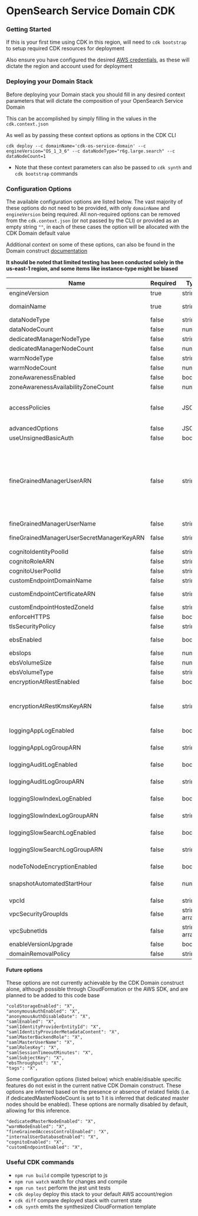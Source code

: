 # OpenSearch Service Domain CDK

### Getting Started

If this is your first time using CDK in this region, will need to `cdk bootstrap` to setup required CDK resources for deployment

Also ensure you have configured the desired [AWS credentials](https://docs.aws.amazon.com/cdk/v2/guide/getting_started.html#getting_started_prerequisites), as these will dictate the region and account used for deployment

### Deploying your Domain Stack
Before deploying your Domain stack you should fill in any desired context parameters that will dictate the composition
of your OpenSearch Service Domain

This can be accomplished by simply filling in the values in the `cdk.context.json`

As well as by passing these context options as options in the CDK CLI
```
cdk deploy --c domainName='cdk-os-service-domain' --c engineVersion="OS_1_3_6" --c dataNodeType="r6g.large.search" --c dataNodeCount=1
```
* Note that these context parameters can also be passed to `cdk synth` and `cdk bootstrap` commands


### Configuration Options

The available configuration options are listed below. The vast majority of these options do not need to be provided, with only `domainName` and `engineVersion` being required.
All non-required options can be removed from the `cdk.context.json` (or not passed by the CLI) or provided as an empty string `""`, in each of these cases the option will be allocated with the CDK Domain default value

Additional context on some of these options, can also be found in the Domain construct [documentation](https://docs.aws.amazon.com/cdk/api/v2/docs/aws-cdk-lib.aws_opensearchservice.Domain.html)

**It should be noted that limited testing has been conducted solely in the us-east-1 region, and some items like instance-type might be biased**

| Name                                      | Required | Type         | Example                                                                                                                                                                                                                      | Description                                                                                                                                                                                                          |
|-------------------------------------------|----------|--------------|------------------------------------------------------------------------------------------------------------------------------------------------------------------------------------------------------------------------------|:---------------------------------------------------------------------------------------------------------------------------------------------------------------------------------------------------------------------|
| engineVersion                             | true     | string       | "OS_1.3"                                                                                                                                                                                                                     |                                                                                                                                                                                                                      |
| domainName                                | true     | string       | "cdk-os-service-domain"                                                                                                                                                                                                      | Name to use for the OpenSearch Service Domain                                                                                                                                                                        |
| dataNodeType                              | false    | string       | "r6g.large.search"                                                                                                                                                                                                           |                                                                                                                                                                                                                      |
| dataNodeCount                             | false    | number       | 1                                                                                                                                                                                                                            |                                                                                                                                                                                                                      |
| dedicatedManagerNodeType                  | false    | string       | "r6g.large.search"                                                                                                                                                                                                           |                                                                                                                                                                                                                      |
| dedicatedManagerNodeCount                 | false    | number       | 3                                                                                                                                                                                                                            |                                                                                                                                                                                                                      |
| warmNodeType                              | false    | string       | "ultrawarm1.medium.search"                                                                                                                                                                                                   |                                                                                                                                                                                                                      |
| warmNodeCount                             | false    | number       | 3                                                                                                                                                                                                                            |                                                                                                                                                                                                                      |
| zoneAwarenessEnabled                      | false    | boolean      | true                                                                                                                                                                                                                         |                                                                                                                                                                                                                      |
| zoneAwarenessAvailabilityZoneCount        | false    | number       | 2                                                                                                                                                                                                                            |                                                                                                                                                                                                                      |
| accessPolicies                            | false    | JSON         | {"Version":"2012-10-17","Statement":[{"Effect":"Allow","Principal":{"AWS":"arn:aws:iam::123456789123:user/test-user"},"Action":"es:ESHttp*","Resource":"arn:aws:es:us-east-1:123456789123:domain/cdk-os-service-domain/*"}]} |                                                                                                                                                                                                                      |
| advancedOptions                           | false    | JSON         | {"indices.fielddata.cache.size": "77"}                                                                                                                                                                                       |                                                                                                                                                                                                                      |
| useUnsignedBasicAuth                      | false    | boolean      | false                                                                                                                                                                                                                        |                                                                                                                                                                                                                      |
| fineGrainedManagerUserARN                 | false    | string       | "arn:aws:iam::123456789123:user/test-user"                                                                                                                                                                                   | Fine grained access control also requires nodeToNodeEncryptionEnabled and encryptionAtRestEnabled to be enabled. <br/> Either fineGrainedMasterUserARN or fineGrainedMasterUserName should be enabled, but not both. |
| fineGrainedManagerUserName                | false    | string       | "admin"                                                                                                                                                                                                                      |                                                                                                                                                                                                                      |
| fineGrainedManagerUserSecretManagerKeyARN | false    | string       | "arn:aws:secretsmanager:us-east-1:123456789123:secret:master-user-os-pass-123abc"                                                                                                                                            |                                                                                                                                                                                                                      |
| cognitoIdentityPoolId                     | false    | string       | "us-east-1:123abc45-7e09-4f32-a343-1cb57f4700f7"                                                                                                                                                                             |                                                                                                                                                                                                                      |
| cognitoRoleARN                            | false    | string       | "arn:aws:iam::123456789123:role/Cognito_testidentitypool_Auth_Role"                                                                                                                                                          |                                                                                                                                                                                                                      |
| cognitoUserPoolId                         | false    | string       | "us-east-1_123abc456"                                                                                                                                                                                                        |                                                                                                                                                                                                                      |
| customEndpointDomainName                  | false    | string       | "example.com"                                                                                                                                                                                                                |                                                                                                                                                                                                                      |
| customEndpointCertificateARN              | false    | string       | "arn:aws:acm:us-east-1:123456789123:certificate/12345678-1234-1234-1234-123456789012"                                                                                                                                        |                                                                                                                                                                                                                      |
| customEndpointHostedZoneId                | false    | string       | "Z09411642VVTRWNBSI52M"                                                                                                                                                                                                      |                                                                                                                                                                                                                      |
| enforceHTTPS                              | false    | boolean      | true                                                                                                                                                                                                                         |                                                                                                                                                                                                                      |
| tlsSecurityPolicy                         | false    | string       | "TLS_1_2"                                                                                                                                                                                                                    |                                                                                                                                                                                                                      |
| ebsEnabled                                | false    | boolean      | true                                                                                                                                                                                                                         | Some instance types (i.e. r6gd) require that EBS be disabled                                                                                                                                                         |
| ebsIops                                   | false    | number       | 4000                                                                                                                                                                                                                         |                                                                                                                                                                                                                      |
| ebsVolumeSize                             | false    | number       | 15                                                                                                                                                                                                                           |                                                                                                                                                                                                                      |
| ebsVolumeType                             | false    | string       | "GP3"                                                                                                                                                                                                                        |                                                                                                                                                                                                                      |
| encryptionAtRestEnabled                   | false    | boolean      | true                                                                                                                                                                                                                         |                                                                                                                                                                                                                      |
| encryptionAtRestKmsKeyARN                 | false    | string       | "arn:aws:kms:us-east-1:123456789123:key/abc123de-4888-4fa7-a508-3811e2d49fc3"                                                                                                                                                | If encryptionAtRestEnabled is enabled and this value is not provided, the default KMS key for OpenSearch Service will be used                                                                                        |
| loggingAppLogEnabled                      | false    | boolean      | true                                                                                                                                                                                                                         |                                                                                                                                                                                                                      |
| loggingAppLogGroupARN                     | false    | string       | "arn:aws:logs:us-east-1:123456789123:log-group:test-log-group:*"                                                                                                                                                             | If not provided and enabled, a CloudWatch log group will be created                                                                                                                                                  |
| loggingAuditLogEnabled                    | false    | boolean      | true                                                                                                                                                                                                                         |                                                                                                                                                                                                                      |
| loggingAuditLogGroupARN                   | false    | string       | "arn:aws:logs:us-east-1:123456789123:log-group:test-log-group:*"                                                                                                                                                             | If not provided and enabled, a CloudWatch log group will be created                                                                                                                                                  |
| loggingSlowIndexLogEnabled                | false    | boolean      | true                                                                                                                                                                                                                         |                                                                                                                                                                                                                      |
| loggingSlowIndexLogGroupARN               | false    | string       | "arn:aws:logs:us-east-1:123456789123:log-group:test-log-group:*"                                                                                                                                                             | If not provided and enabled, a CloudWatch log group will be created                                                                                                                                                  |
| loggingSlowSearchLogEnabled               | false    | boolean      | true                                                                                                                                                                                                                         |                                                                                                                                                                                                                      |
| loggingSlowSearchLogGroupARN              | false    | string       | "arn:aws:logs:us-east-1:123456789123:log-group:test-log-group:*"                                                                                                                                                             | If not provided and enabled, a CloudWatch log group will be created                                                                                                                                                  |
| nodeToNodeEncryptionEnabled               | false    | boolean      | true                                                                                                                                                                                                                         |                                                                                                                                                                                                                      |
| snapshotAutomatedStartHour                | false    | number       | 10                                                                                                                                                                                                                           | Only applicable to Elasticsearch versions below 5.3                                                                                                                                                                  |
| vpcId                                     | false    | string       | "vpc-123456789abcdefgh"                                                                                                                                                                                                      |                                                                                                                                                                                                                      |
| vpcSecurityGroupIds                       | false    | string array | ["sg-123456789abcdefgh", "sg-223456789abcdefgh"]                                                                                                                                                                             |                                                                                                                                                                                                                      |
| vpcSubnetIds                              | false    | string array | ["subnet-123456789abcdefgh", "subnet-223456789abcdefgh"]                                                                                                                                                                     |                                                                                                                                                                                                                      |
| enableVersionUpgrade                      | false    | boolean      | true                                                                                                                                                                                                                         |                                                                                                                                                                                                                      |
| domainRemovalPolicy                       | false    | string       | "RETAIN"                                                                                                                                                                                                                     |                                                                                                                                                                                                                      |

#### Future options
These options are not currently achievable by the CDK Domain construct alone, although possible through CloudFormation or the AWS SDK, and are planned to be added to this code base
```
"coldStorageEnabled": "X",
"anonymousAuthEnabled": "X",
"anonymousAuthDisableDate": "X",
"samlEnabled": "X",
"samlIdentityProviderEntityId": "X",
"samlIdentityProviderMetadataContent": "X",
"samlMasterBackendRole": "X",
"samlMasterUserName": "X",
"samlRolesKey": "X",
"samlSessionTimeoutMinutes": "X",
"samlSubjectKey": "X",
"ebsThroughput": "X",
"tags": "X",
```


Some configuration options (listed below) which enable/disable specific features do not exist in the current native CDK Domain construct. These options are inferred based on the presence or absence of related fields (i.e. if dedicatedMasterNodeCount is set to 1 it is 
inferred that dedicated master nodes should be enabled). These options are normally disabled by default, allowing for this inference.
```
"dedicatedMasterNodeEnabled": "X",
"warmNodeEnabled": "X",
"fineGrainedAccessControlEnabled": "X",
"internalUserDatabaseEnabled": "X",
"cognitoEnabled": "X",
"customEndpointEnabled": "X",
```
### Useful CDK commands

* `npm run build`   compile typescript to js
* `npm run watch`   watch for changes and compile
* `npm run test`    perform the jest unit tests
* `cdk deploy`      deploy this stack to your default AWS account/region
* `cdk diff`        compare deployed stack with current state
* `cdk synth`       emits the synthesized CloudFormation template
